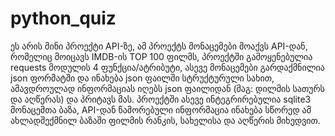 # python_quiz
  ეს არის მინი პროექტი API-ზე, ამ პროექტს მონაცემები  მოაქვს API-დან, რომელიც მოიცავს IMDB-ის TOP 100 ფილმს, პროექტში გამოყენებულია requests მოდულის 4 ფუნქცია/ატრიბუტი, ასევე მონაცემები გარდაქმნილია json ფორმატში და ინახება json ფაილში სტრუქტურული სახით, ამავდროულად ინფორმაციას იღებს json ფაილიდან (მაგ: დილმის სათურს და აღწერას) და პრიტავს მას. 
  პროექტში ასევე ინტეგრირებულია sqlite3 მონაცემთა ბაზა, API-დან წამორებული ინფორმაცია ინახება სწორედ ამ ახლადშექმნილ ბაზაში ფილმის რანკის, სახელისა და აღწერის მიხედვით.
